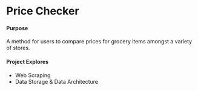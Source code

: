 # Price Checker

#### Purpose
A method for users to compare prices for grocery items amongst a variety of stores.

#### Project Explores
- Web Scraping
- Data Storage & Data Architecture

